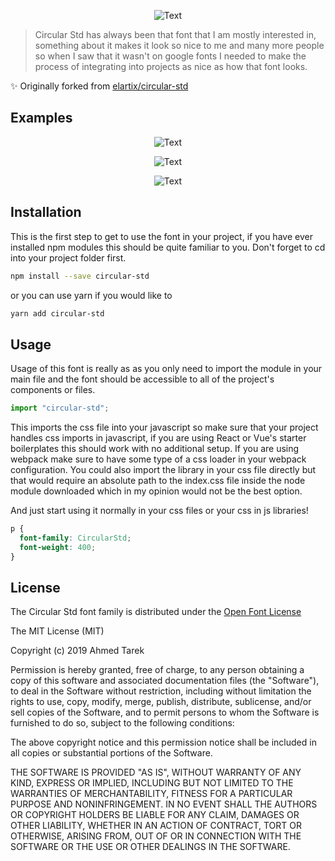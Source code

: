 <p align="center">
  <img src="https://rawcdn.githack.com/ixahmedxi/circular-std/1d216ea48662bcac94953d20bc9d1795df2bafcd/images/text.jpg" alt="Text" />
</p>

> Circular Std has always been that font that I am mostly interested in, something about it makes it look so nice to me and many more people so when I saw that it wasn't on google fonts I needed to make the process of integrating into projects as nice as how that font looks.

:sparkles: Originally forked from [elartix/circular-std](https://github.com/elartix/circular-std)

## Examples

<p align="center">
  <img src="https://rawcdn.githack.com/ixahmedxi/circular-std/f462f1fa699de3f79acc10a17c6e120b391ae1f8/images/1.jpg" alt="Text" />
</p>
<p align="center">
  <img src="https://rawcdn.githack.com/ixahmedxi/circular-std/f462f1fa699de3f79acc10a17c6e120b391ae1f8/images/2.jpg" alt="Text" />
</p>
<p align="center">
  <img src="https://rawcdn.githack.com/ixahmedxi/circular-std/f462f1fa699de3f79acc10a17c6e120b391ae1f8/images/3.jpg" alt="Text" />
</p>

## Installation

This is the first step to get to use the font in your project, if you have ever installed npm modules this should be quite familiar to you. Don't forget to cd into your project folder first.

```bash
npm install --save circular-std
```

or you can use yarn if you would like to

```bash
yarn add circular-std
```

## Usage

Usage of this font is really as as you only need to import the module in your main file and the font should be accessible to all of the project's components or files.

```js
import "circular-std";
```

This imports the css file into your javascript so make sure that your project handles css imports in javascript, if you are using React or Vue's starter boilerplates this should work with no additional setup. If you are using webpack make sure to have some type of a css loader in your webpack configuration. You could also import the library in your css file directly but that would require an absolute path to the index.css file inside the node module downloaded which in my opinion would not be the best option.

And just start using it normally in your css files or your css in js libraries!

```css
p {
  font-family: CircularStd;
  font-weight: 400;
}
```

## License

The Circular Std font family is distributed under the [Open Font License](http://scripts.sil.org/cms/scripts/page.php?item_id=OFL_web)

The MIT License (MIT)

Copyright (c) 2019 Ahmed Tarek

Permission is hereby granted, free of charge, to any person obtaining a copy
of this software and associated documentation files (the "Software"), to deal
in the Software without restriction, including without limitation the rights
to use, copy, modify, merge, publish, distribute, sublicense, and/or sell
copies of the Software, and to permit persons to whom the Software is
furnished to do so, subject to the following conditions:

The above copyright notice and this permission notice shall be included in all
copies or substantial portions of the Software.

THE SOFTWARE IS PROVIDED "AS IS", WITHOUT WARRANTY OF ANY KIND, EXPRESS OR
IMPLIED, INCLUDING BUT NOT LIMITED TO THE WARRANTIES OF MERCHANTABILITY,
FITNESS FOR A PARTICULAR PURPOSE AND NONINFRINGEMENT. IN NO EVENT SHALL THE
AUTHORS OR COPYRIGHT HOLDERS BE LIABLE FOR ANY CLAIM, DAMAGES OR OTHER
LIABILITY, WHETHER IN AN ACTION OF CONTRACT, TORT OR OTHERWISE, ARISING FROM,
OUT OF OR IN CONNECTION WITH THE SOFTWARE OR THE USE OR OTHER DEALINGS IN THE
SOFTWARE.
